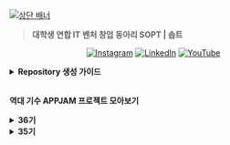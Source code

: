 [![상단 배너](https://github.com/user-attachments/assets/e939dc79-7006-4a4c-9788-c799cb36aa48)](https://www.sopt.org/)

> **대학생 연합 IT 벤처 창업 동아리 SOPT | 솝트**

<div align=center>
  

[![Instagram](https://img.shields.io/badge/Instagram-E4405F?style=flat-square&logo=Instagram&logoColor=white)](https://www.instagram.com/sopt_official/)
[![LinkedIn](https://img.shields.io/badge/LinkedIn-0A66C2?style=flat-square&logo=LinkedIn&logoColor=white)](https://www.linkedin.com/company/sopt-official/)
[![YouTube](https://img.shields.io/badge/YouTube-FF0000?style=flat-square&logo=YouTube&logoColor=white)](https://www.youtube.com/channel/UCui_xDNrVlxAuGJUV8zmN6A)

</div>

<details>
<summary><b>Repository 생성 가이드</b></summary>
  
</br>
레포지토리를 쉽게 찾기 위해 다음 컨벤션을 지켜주세요:

</br>

**`{기수}-{활동 타입}-{파트}-{이름}`**

</br>
  
**활동 타입 예시**
| 활동 타입       | 예시 컨벤션                                   |
|----------------|-----------------------------------------------|
| 스터디         | `36-STUDY-SERVER-{스터디 이름}`               |
| 솝커톤         | `36-SOPKATHON-SERVER-{팀 이름}`               |
| 합동 세미나    | `36-COLLABORATION-SERVER-{팀 이름}`           |

**파트명**

- `iOS`
- `ANDROID`
- `WEB`
- `SERVER`

</details>
</br>

**역대 기수 APPJAM 프로젝트 모아보기**
<!-- 36기 -->
<details>
<summary><b>36기</b></summary>

</details>

<!-- 35기 -->
<details>
<summary><b>35기</b></summary>

<details>
  <summary><b>WEB</b></summary>
</details>



  <details>
    <summary><b>APP</b></summary>
  </details>
</details>

